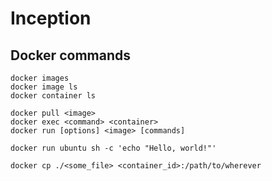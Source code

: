 # Inception

## Docker commands

```docker
docker images
docker image ls
docker container ls

docker pull <image>
docker exec <command> <container>
docker run [options] <image> [commands]

docker run ubuntu sh -c 'echo "Hello, world!"'

docker cp ./<some_file> <container_id>:/path/to/wherever
```
